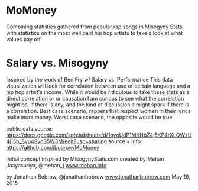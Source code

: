 # MoMoney
Combining statistics gathered from popular rap songs in Misogyny Stats, with statistics on the most well paid hip hop artists to take a look at what values pay off.

# Salary vs. Misogyny

Inspired by the work of Ben Fry w/ Salary vs. Performance
This data visualization will look for correlation between use of
certain language and a hip hop artist's income. While it would
be ridiculous to take these stats as a direct correlation or or causation
I am curious to see what the correlation might be, if there is any,
and the kind of discussion it might spark if there is a correlation.
Best case scenario, rappers that respect women in their lyrics make
more money. Worst case scenario, the opposite would be true.

public data source: https://docs.google.com/spreadsheets/d/1qyoUdP1MKHbZ4j5KP4rXLQWzU4j15b_Svu4SvqS5W3M/edit?usp=sharing
source + info: https://github.com/jbobrow/MoMoney

Initial concept inspired by MisogynyStats.com
created by Mehan Jaayasuriya, @mehan_j
www.mehan.info

by Jonathan Bobrow, @jonathanbobrow
www.jonathanbobrow.com
May 19, 2015
 
